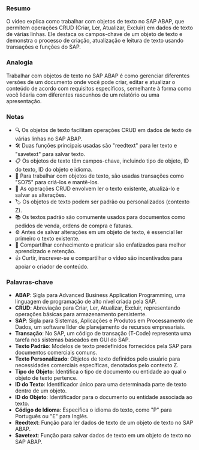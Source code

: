 ### Resumo
O vídeo explica como trabalhar com objetos de texto no SAP ABAP, que permitem operações CRUD (Criar, Ler, Atualizar, Excluir) em dados de texto de várias linhas. Ele destaca os campos-chave de um objeto de texto e demonstra o processo de criação, atualização e leitura de texto usando transações e funções do SAP.

### Analogia
Trabalhar com objetos de texto no SAP ABAP é como gerenciar diferentes versões de um documento onde você pode criar, editar e atualizar o conteúdo de acordo com requisitos específicos, semelhante à forma como você lidaria com diferentes rascunhos de um relatório ou uma apresentação.

### Notas
- 🔍 Os objetos de texto facilitam operações CRUD em dados de texto de várias linhas no SAP ABAP.
- 🛠 Duas funções principais usadas são "reedtext" para ler texto e "savetext" para salvar texto.
- 📋 Os objetos de texto têm campos-chave, incluindo tipo de objeto, ID do texto, ID do objeto e idioma.
- 📝 Para trabalhar com objetos de texto, são usadas transações como "SO75" para criá-los e mantê-los.
- 🔄 As operações CRUD envolvem ler o texto existente, atualizá-lo e salvar as alterações.
- 🏷 Os objetos de texto podem ser padrão ou personalizados (contexto Z).
- 📚 Os textos padrão são comumente usados para documentos como pedidos de venda, ordens de compra e faturas.
- ⚙️ Antes de salvar alterações em um objeto de texto, é essencial ler primeiro o texto existente.
- 📎 Compartilhar conhecimento e praticar são enfatizados para melhor aprendizado e retenção.
- 👍 Curtir, inscrever-se e compartilhar o vídeo são incentivados para apoiar o criador de conteúdo.

### Palavras-chave
- **ABAP**: Sigla para Advanced Business Application Programming, uma linguagem de programação de alto nível criada pela SAP.
- **CRUD**: Abreviação para Criar, Ler, Atualizar, Excluir, representando operações básicas para armazenamento persistente.
- **SAP**: Sigla para Sistemas, Aplicações e Produtos em Processamento de Dados, um software líder de planejamento de recursos empresariais.
- **Transação**: No SAP, um código de transação (T-Code) representa uma tarefa nos sistemas baseados em GUI do SAP.
- **Texto Padrão**: Modelos de texto predefinidos fornecidos pela SAP para documentos comerciais comuns.
- **Texto Personalizado**: Objetos de texto definidos pelo usuário para necessidades comerciais específicas, denotados pelo contexto Z.
- **Tipo de Objeto**: Identifica o tipo de documento ou entidade ao qual o objeto de texto pertence.
- **ID do Texto**: Identificador único para uma determinada parte de texto dentro de um objeto.
- **ID do Objeto**: Identificador para o documento ou entidade associada ao texto.
- **Código de Idioma**: Especifica o idioma do texto, como "P" para Português ou "E" para Inglês.
- **Reedtext**: Função para ler dados de texto de um objeto de texto no SAP ABAP.
- **Savetext**: Função para salvar dados de texto em um objeto de texto no SAP ABAP.
